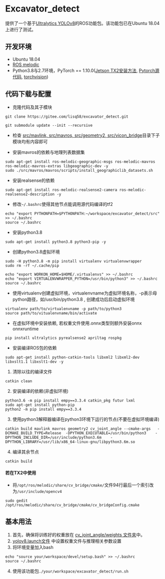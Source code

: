 # Excavator_detect

提供了一个基于[Ultralytics YOLOv8](https://docs.ultralytics.com/zh/)的ROS功能包。该功能包已在Ubuntu 18.04上进行了测试。

## 开发环境

- Ubuntu 18.04
- [ROS melodic](http://wiki.ros.org/cn/melodic/Installation/Ubuntu)
- Python3.8与2.7环境，PyTorch == 1.10.0([Jetson TX2安装方法](https://zhuanlan.zhihu.com/p/55509535), [Pytorch源代码](https://github.com/pytorch/pytorch/tree/v1.10.0), [torchvision](https://forums.developer.nvidia.com/t/pytorch-for-jetson/72048))

## 代码下载与配置

- 克隆代码及其子模块

```
git clone https://gitee.com/lisq58/excavator_detect.git
```

```
git submodule update --init --recursive
```

- 检查 [src/mavlink, src/mavros, src/geometry2, src/vicon_bridge]( https://gitee.com/lisq58/excavator_detect/tree/master/src)目录下子模块均有内容即可

- 安装mavros的依赖与地理列表数据集

```
sudo apt-get install ros-melodic-geographic-msgs ros-melodic-mavros ros-melodic-mavros-extras libgeographic-dev -y
sudo ./src/mavros/mavros/scripts/install_geographiclib_datasets.sh
```

- 安装realsense的依赖

```
sudo apt-get install ros-melodic-realsense2-camera ros-melodic-realsense2-description -y
```

- 修改`~/.bashrc`使得其他节点能调用源代码编译的tf2

```
echo "export PYTHONPATH=$PYTHONPATH:~/workspace/excavator_detect/src" >> ~/.bashrc
source ~/.bashrc
```

- 安装python3.8

```
sudo apt-get install python3.8 python3-pip -y
```

- 创建python3.8虚拟环境

```
sudo -H python3.8 -m pip install virtualenv virtualenvwrapper
sudo rm -rf ~/.cache/pip
```

```
echo "export WORKON_HOME=$HOME/.virtualenvs" >> ~/.bashrc
echo "export VIRTUALENVWRAPPER_PYTHON=/usr/bin/python3" >> ~/.bashrc
source ~/.bashrc
```

- 使用virtualenv创建虚拟环境，virtualenvname为虚拟环境名称，-p表示母python路径，如/usr/bin/python3.8
, 创建成功后启动虚拟环境

```
virtualenv path/to/virtualenvname -p path/to/python3
source path/to/vitualenvname/bin/activate
```

- 在虚拟环境中安装依赖, 若权重文件使用.onnx类型则额外安装onnx onnxruntime

```
pip install ultralytics pyrealsense2 apriltag rospkg
```

- 安装编译ROS包的依赖

```
sudo apt-get install python-catkin-tools libxml2 libxml2-dev libxslt1.1 libxslt1-dev -y
```

1. 清除以往的编译文件

```
catkin clean
```

2. 安装编译的依赖(非虚拟环境)

```
python3.6 -m pip install empy==3.3.4 catkin_pkg futur lxml
sudo apt-get install python-pip
python2 -m pip install empy==3.3.4
```

3. 使用python3解释器编译在python3环境下运行的节点(不要在虚拟环境编译)

```
catkin build mavlink mavros geometry2 cv_joint_angle --cmake-args   -DCMAKE_BUILD_TYPE=Release  -DPYTHON_EXECUTABLE=/usr/bin/python3    -DPYTHON_INCLUDE_DIR=/usr/include/python3.6m    -DPYTHON_LIBRARY=/usr/lib/x86_64-linux-gnu/libpython3.6m.so
```

4. 编译其余节点

```
catkin build
```

#### 若在TX2中使用

- 将`/opt/ros/melodic/share/cv_bridge/cmake/`文件94行最后一个索引改为`/usr/include/opencv4`

```
sudo gedit /opt/ros/melodic/share/cv_bridge/cmake/cv_bridgeConfig.cmake
```

## 基本用法

1. 首先，确保将训练好的权重放在 [cv_joint_angle/weights 文件夹](https://gitee.com/lisq58/excavator_detect/src/cv_joint_angle/weights)中。
2. [yolov8.launch文件](https://gitee.com/lisq58/excavator_detect/src/cv_joint_angle/launch/yolov8.launch) 中设置权重文件与推理相关参数设置
3. 将环境变量加入bash

```
echo "source your/workspace/devel/setup.bash" >> ~/.bashrc
source ~/.bashrc
```

4. 使用该功能包`./your/workspace/excavator_detect/run.sh`
